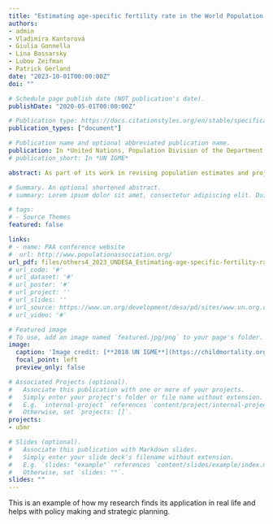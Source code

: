 ```yaml
---
title: "Estimating age-specific fertility rate in the World Population Prospects: A Bayesian modelling approach"
authors:
- admin
- Vladimíra Kantorová
- Giulia Gonnella
- Lina Bassarsky
- Lubov Zeifman
- Patrick Gerland
date: "2023-10-01T00:00:00Z"
doi: ""

# Schedule page publish date (NOT publication's date).
publishDate: "2020-05-01T00:00:00Z"

# Publication type: https://docs.citationstyles.org/en/stable/specification.html#appendix-iii-types
publication_types: ["document"]

# Publication name and optional abbreviated publication name.
publication: In *United Nations, Population Division of the Department of Economic and Social Affairs*
# publication_short: In *UN IGME*

abstract: As part of its work in revising population estimates and projections for the biennial publication of *the World Population Prospects (WPP)*, the United Nations Population Division produces age-specific fertility estimates for all countries and areas of the world, starting from 1950 up to today. These estimates are based on data from several reference data sources, such as civil registration and vital statistics systems, sample registration systems, surveys, national estimates and population censuses, and calculated using standard demographic techniques and approaches. Available estimates are often affected by biases and inconsistencies that need to be examined and considered while producing the annual series of age-specific fertility estimates. This technical paper details the Bayesian hierarchical model (BHM) that the Population Division developed to estimate the levels and trends in age-specific fertility rates (ASFR) for all countries and areas since 1950. The model uses an extensive database of fertility data from various data sources maintained by the Population Division. The BHM allows sharing of information across countries and periods to inform annual estimates for the countries and periods with sparse, biased or non-available data. The information included in *World Population Prospects* is used widely by the United Nations system, academia and civil society, among others, including for monitoring several indicators of the Sustainable Development Goals. The age-specific fertility estimates from the *World Population Prospects* are used to monitor the global and regional trends of the Sustainable Development Goal 3.7.2 Adolescent birth rate (aged 10--14 years; aged 15--19 years) per 1,000 women in that age group. 

# Summary. An optional shortened abstract.
# summary: Lorem ipsum dolor sit amet, consectetur adipiscing elit. Duis posuere tellus ac convallis placerat. Proin tincidunt magna sed ex sollicitudin condimentum.

# tags:
# - Source Themes
featured: false

links:
# - name: PAA conference website
#  url: http://www.populationassociation.org/
url_pdf: files/others4_2023_UNDESA_Estimating-age-specific-fertility-rate-in-World-Population-Prospects.pdf
# url_code: '#'
# url_dataset: '#'
# url_poster: '#'
# url_project: ''
# url_slides: ''
# url_source: https://www.un.org/development/desa/pd/sites/www.un.org.development.desa.pd/files/undesa_pd_2023_technical-paper_asfr.pdf
# url_video: '#'

# Featured image
# To use, add an image named `featured.jpg/png` to your page's folder. 
image:
  caption: 'Image credit: [**2018 UN IGME**](https://childmortality.org/)'
  focal_point: left
  preview_only: false

# Associated Projects (optional).
#   Associate this publication with one or more of your projects.
#   Simply enter your project's folder or file name without extension.
#   E.g. `internal-project` references `content/project/internal-project/index.md`.
#   Otherwise, set `projects: []`.
projects:
- u5mr

# Slides (optional).
#   Associate this publication with Markdown slides.
#   Simply enter your slide deck's filename without extension.
#   E.g. `slides: "example"` references `content/slides/example/index.md`.
#   Otherwise, set `slides: ""`.
slides: ""
---
```


This is an example of how my research finds its application in real life and helps with policy making and strategic planning.
